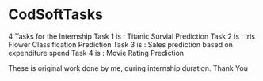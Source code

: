 # CodSoftTasks
4 Tasks for the Internship 
Task 1 is : Titanic Survial Prediction
Task 2 is : Iris Flower Classification Prediction
Task 3 is : Sales prediction based on expenditure spend
Task 4 is : Movie Rating Prediction 

These is original work done by me, during internship duration. 
Thank You 
